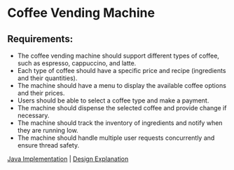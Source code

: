 # Coffee Vending Machine


## Requirements:
- The coffee vending machine should support different types of coffee, such as espresso, cappuccino, and latte. 
- Each type of coffee should have a specific price and recipe (ingredients and their quantities). 
- The machine should have a menu to display the available coffee options and their prices. 
- Users should be able to select a coffee type and make a payment. 
- The machine should dispense the selected coffee and provide change if necessary. 
- The machine should track the inventory of ingredients and notify when they are running low. 
- The machine should handle multiple user requests concurrently and ensure thread safety.

[Java Implementation](./../code/src/coffeeVendingMachine/myVendingMachine/CoffeeVendingMachine.java) | [Design Explanation](./../code/src/coffeeVendingMachine/coffeeVendingMachine.md)
